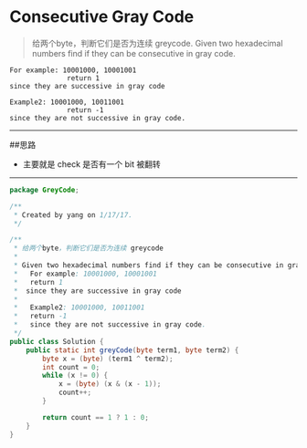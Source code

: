 # Consecutive Gray Code

> 给两个byte，判断它们是否为连续 greycode. Given two hexadecimal numbers find if they can be consecutive in gray code.

```
For example: 10001000, 10001001
              return 1
since they are successive in gray code
 
Example2: 10001000, 10011001
              return -1
since they are not successive in gray code.
```

--------
##思路
* 主要就是 check 是否有一个 bit 被翻转

---------


```java
package GreyCode;

/**
 * Created by yang on 1/17/17.
 */

/**
 * 给两个byte，判断它们是否为连续 greycode
 *
 * Given two hexadecimal numbers find if they can be consecutive in gray code
 *   For example: 10001000, 10001001
 *   return 1
 *  since they are successive in gray code
 *
 *   Example2: 10001000, 10011001
 *   return -1
 *   since they are not successive in gray code.
 */
public class Solution {
    public static int greyCode(byte term1, byte term2) {
        byte x = (byte) (term1 ^ term2);
        int count = 0;
        while (x != 0) {
            x = (byte) (x & (x - 1));
            count++;
        }

        return count == 1 ? 1 : 0;
    }
}

```

